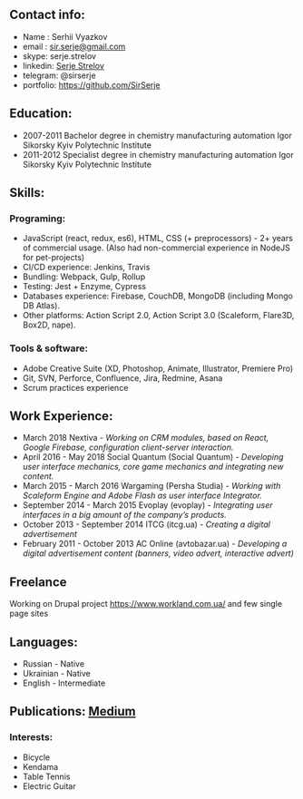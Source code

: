 ## Contact info:
* Name : Serhii Vyazkov
* email : sir.serje@gmail.com
* skype: serje.strelov
* linkedin: [Serje Strelov](https://www.linkedin.com/in/serje-strelov-4025b46a/)
* telegram: @sirserje
* portfolio: https://github.com/SirSerje
## Education:
* 2007-2011 Bachelor degree in chemistry manufacturing automation Igor Sikorsky Kyiv Polytechnic Institute 
* 2011-2012 Specialist degree in chemistry manufacturing automation Igor Sikorsky Kyiv Polytechnic Institute 
## Skills:
### Programing:
* JavaScript (react, redux, es6), HTML, CSS (+ preprocessors) - 2+ years of commercial usage. (Also had non-commercial experience in NodeJS for pet-projects)
* CI/CD experience: Jenkins, Travis
* Bundling: Webpack, Gulp, Rollup
* Testing: Jest + Enzyme, Cypress
* Databases experience: Firebase, CouchDB, MongoDB (including Mongo DB Atlas).
* Other platforms: Action Script 2.0, Action Script 3.0 (Scaleform, Flare3D, Box2D, nape).
### Tools & software:
* Adobe Creative Suite (XD, Photoshop, Animate, Illustrator, Premiere Pro)
* Git, SVN, Perforce, Confluence, Jira, Redmine, Asana
* Scrum practices experience
## Work Experience:
* March 2018 Nextiva - *Working on CRM modules, based on React, Google Firebase, configuration client-server interaction.*
* April 2016 - May 2018 Social Quantum (Social Quantum) - *Developing user interface mechanics, core game mechanics and integrating new content.*
* March  2015 - March 2016 Wargaming (Persha Studia) - *Working with Scaleform Engine and Adobe Flash as user interface Integrator.*
* September 2014 - March 2015 Evoplay (evoplay) - *Integrating user interfaces in a big amount of the company’s products.*
* October  2013 - September  2014 ITCG (itcg.ua) - *Creating a digital advertisement*
* February 2011 - October 2013 AC Online (avtobazar.ua) - *Developing a digital advertisement content (banners, video advert, interactive advert)*
## Freelance 
Working on Drupal project https://www.workland.com.ua/ and few single page sites
## Languages:
* Russian - Native
* Ukrainian - Native
* English - Intermediate
## Publications: [Medium](https://medium.com/@sir.serje/%D0%BF%D1%80%D0%B5%D0%B4%D0%BE%D1%81%D1%82%D0%B0%D0%B2%D0%BB%D1%8F%D0%B5%D0%BC-%D0%B4%D0%BE%D1%81%D1%82%D1%83%D0%BF-%D0%BA-google-firebase-%D1%87%D0%B5%D1%80%D0%B5%D0%B7-%D1%81%D0%B2%D0%BE%D0%B9-%D1%81%D0%B5%D1%80%D0%B2%D0%B5%D1%80-11ebcbf26062)
### Interests:
* Bicycle
* Kendama
* Table Tennis
* Electric Guitar
